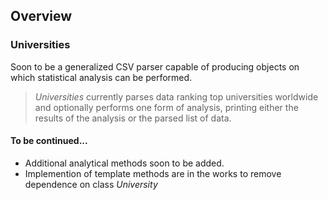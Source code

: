 ## Overview
### Universities
Soon to be a generalized CSV parser capable of producing objects on which statistical analysis can be performed.
  > *Universities* currently parses data ranking top universities worldwide and optionally performs one form of analysis, printing either the results of the analysis or the parsed list of data.

#### To be continued...
- Additional analytical methods soon to be added.
- Implemention of template methods are in the works to remove dependence on class *University*